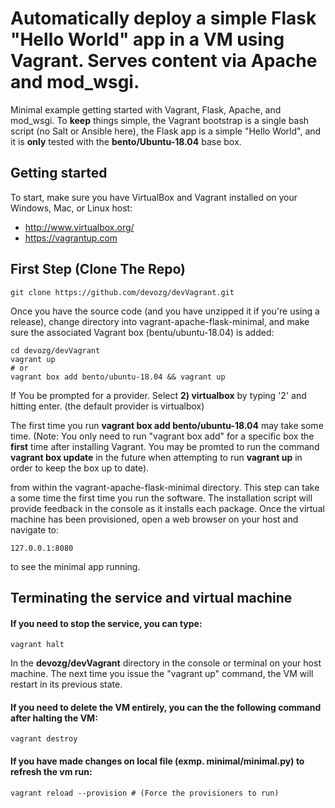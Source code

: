 # Automatically deploy a simple Flask "Hello World" app in a VM using Vagrant. Serves content via Apache and mod_wsgi.

Minimal example getting started with Vagrant, Flask, Apache, and mod_wsgi. To **keep** things simple, the Vagrant bootstrap is a single bash script (no Salt or Ansible here), the Flask app is a simple "Hello World", and it is **only** tested with the **bento/Ubuntu-18.04** base box.

## Getting started
To start, make sure you have VirtualBox and Vagrant installed on your Windows, Mac, or Linux host:

  * http://www.virtualbox.org/
  * https://vagrantup.com

## First Step (Clone The Repo)

```shell
git clone https://github.com/devozg/devVagrant.git
```

Once you have the source code (and you have unzipped it if you're using a release), change directory into vagrant-apache-flask-minimal, and make sure the associated Vagrant box (bentu/ubuntu-18.04) is added:

```shell
cd devozg/devVagrant
vagrant up 
# or 
vagrant box add bento/ubuntu-18.04 && vagrant up

```

If You be prompted for a provider. Select **2) virtualbox** by typing '2' and hitting enter. (the default provider is virtualbox)

The first time you run **vagrant box add bento/ubuntu-18.04** may take some time. (Note: You only need to run "vagrant box add" for a specific box the **first** time after installing Vagrant. You may be promted to run the command **vagrant box update** in the future when attempting to run **vagrant up** in order to keep the box up to date).

from within the vagrant-apache-flask-minimal directory. This step can take a some time the first time you run the software. The installation script will provide feedback in the console as it installs each package. Once the virtual machine has been provisioned, open a web browser on your host and navigate to:

```shell
127.0.0.1:8080
```

to see the minimal app running.

## Terminating the service and virtual machine

#### If you need to stop the service, you can type:

```shell
vagrant halt
```

In the **devozg/devVagrant** directory in the console or terminal on your host machine. The next time you issue the "vagrant up" command, the VM will restart in its previous state. 

#### If you need to delete the VM entirely, you can the the following command after halting the VM:

```shell
vagrant destroy
```
#### If you have made changes on local file (exmp. minimal/minimal.py) to refresh the vm run:

```shell
vagrant reload --provision # (Force the provisioners to run)
```
